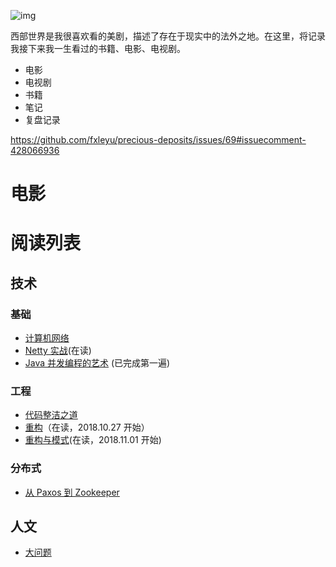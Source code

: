 ![img](https://upload.wikimedia.org/wikipedia/en/e/eb/Westworld_%28TV_series%29_title_card.jpg)

西部世界是我很喜欢看的美剧，描述了存在于现实中的法外之地。在这里，将记录我接下来我一生看过的书籍、电影、电视剧。

- 电影
- 电视剧
- 书籍
- 笔记
- 复盘记录

https://github.com/fxleyu/precious-deposits/issues/69#issuecomment-428066936

# 电影


# 阅读列表
## 技术
### 基础
- [计算机网络](https://github.com/fxleyu/west-world/issues/91)
- [Netty 实战](https://github.com/fxleyu/west-world/issues/88)(在读)
- [Java 并发编程的艺术](https://github.com/fxleyu/west-world/issues/86) (已完成第一遍)

### 工程
- [代码整洁之道](https://github.com/fxleyu/west-world/issues/87)
- [重构](https://github.com/fxleyu/west-world/issues/90)（在读，2018.10.27 开始）
- [重构与模式](https://github.com/fxleyu/west-world/issues/93)(在读，2018.11.01 开始)

### 分布式
- [从 Paxos 到 Zookeeper](https://github.com/fxleyu/west-world/issues/92)

## 人文
- [大问题](https://github.com/fxleyu/west-world/issues/94)

